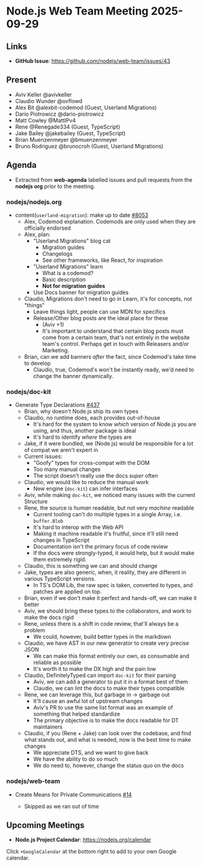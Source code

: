 # Node.js Web Team Meeting 2025-09-29

## Links

* **GitHub Issue**: https://github.com/nodejs/web-team/issues/43

## Present

* Aviv Keller @avivkeller
* Claudio Wunder @ovflowd
* Alex Bit @alexbit-codemod (Guest, Userland Migrations)
* Dario Piotrowicz @dario-piotrowicz
* Matt Cowley @MattIPv4
* Rene @Renegade334 (Guest, TypeScript)
* Jake Bailey @jakebailey (Guest, TypeScript)
* Brian Muenzenmeyer @bmuenzenmeyer
* Bruno Rodriguez @brunocroh (Guest, Userland Migrations)

## Agenda

* Extracted from **web-agenda** labelled issues and pull requests from the **nodejs org** prior to the meeting.


### nodejs/nodejs.org

* content(`userland-migration`): make up to date [#8053](https://github.com/nodejs/nodejs.org/pull/8053)
    * Alex, Codemod explanation. Codemods are only used when they are officially endorsed
    * Alex, plan:
        * "Userland Migrations" blog cat
            * Migration guides
            * Changelogs
            * See other frameworks, like React, for inspiration
        * "Userland Migrations" learn
            * What is a codemod?
            * Basic description
            * **Not for migration guides**
        * Use Docs banner for migration guides 
    * Claudio, Migrations don't need to go in Learn, it's for concepts, not "things"
        * Leave things light, people can use MDN for specifics
        * Release/Other blog posts are the ideal place for these
            * (Aviv +1)
            * It's important to understand that certain blog posts must come from a certain team, that's not entirely in the website team's control. Perhaps get in touch with Releasers and/or Marketing.
    * Brian, can we add banners _after_ the fact, since Codemod's take time to develop
        * Claudio, true, Codemod's won't be instantly ready, we'd need to change the banner dynamically.

### nodejs/doc-kit

* Generate Type Declarations [#437](https://github.com/nodejs/doc-kit/issues/437)
    * Brian, why doesn't Node.js ship its own types
    * Claudio, no runtime does, each provides out-of-house
        * It's hard for the system to know _which_ version of Node.js you are using, and thus, another package is ideal
        * It's hard to identify _where_ the types are
    * Jake, if it were bundled, we (Node.js) would be responsible for a lot of compat we aren't expert in
    * Current issues:
        * "Goofy" types for cross-compat with the DOM
        * Too many manual changes
        * The script doesn't really use the docs *super* often
    * Claudio, we would like to reduce the manual work
        * New engine (`doc-kit`) can infer interfaces
    * Aviv, while making `doc-kit`, we noticed many issues with the current Structure
    * Rene, the source is _human_ readable, but not very _machine_ readable
        * Current tooling can't do multiple types in a single Array, i.e. `buffer.Blob`
        * It's hard to interop with the Web API
        * Making it machine readable it's fruitful, since it'll still need changes in TypeScript
        * Documentation isn't the primary focus of code review
        * If the docs were strongly-typed, it would help, but it would make them extremely rigid.
    * Claudio, this is something we can and should change
    * Jake, types are also generic, when, it reality, they are different in various TypeScript versions.
        * In TS's DOM Lib, the raw spec is taken, converted to types, and patches are applied on top.
    * Brian, even if we don't make it perfect and hands-off, we can make it better
    * Aviv, we should bring these types to the collaborators, and work to make the docs rigid
    * Rene, unless there is a shift in code review, that'll always be a problem
        * We could, however, build better types in the markdown
    * Claudio, we have AST in our new generator to create very precise JSON
        * We can make this format entirely our own, as consumable and reliable as possible
        * It's worth it to make the DX high and the pain low
    * Claudio, DefinitelyTyped can import `doc-kit` for their parsing
        *  Aviv, we can add a generator to put it in a format best of them
        *  Claudio, we can lint the docs to make their types compatible
    * Rene, we can leverage this, but garbage in -> garbage out
        * It'll cause an awful lot of upstream changes 
        * Aviv's PR to use the same list format was an example of something that helped standardize 
        * The primary objective is to make the docs readable for DT maintainers
    * Claudio, if you (Rene + Jake) can look over the codebase, and find what stands out, and what is needed, now is the best time to make changes
        * We appreciate DTS, and we want to give back
        * We have the ability to do so much
        * We do need to, however, change the status quo on the docs

### nodejs/web-team

* Create Means for Private Communications [#14](https://github.com/nodejs/web-team/issues/14)

    * Skipped as we ran out of time

## Upcoming Meetings

* **Node.js Project Calendar**: <https://nodejs.org/calendar>

Click `+GoogleCalendar` at the bottom right to add to your own Google calendar.
